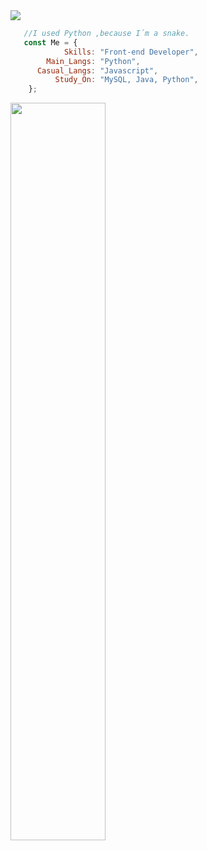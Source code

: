 <div align='left'>
    <a href="https://github.com/Gl7tch">
    <img src="https://readme-typing-svg.herokuapp.com?color=%200cc00&center=true&vCenter=true&multiline=true&width=500&height=65&lines=Hi.+I+don´t+know+what+I+doing,;I+just+a+beginner+progammer">
</div>
  
```js
   //I used Python ,because I´m a snake.
   const Me = {
            Skills: "Front-end Developer",
        Main_Langs: "Python",
      Casual_Langs: "Javascript", 
          Study_On: "MySQL, Java, Python",
    };

```

<div align='left'>
  <a href='https://github.com/Gl7tch'>
  <img width='55%' src='https://github-readme-stats.vercel.app/api/top-langs/?username=Gl7tch&layout=compact&langs_count=7&theme=merko'/>
</div>
